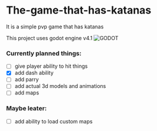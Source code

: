 # The-game-that-has-katanas
It is a simple pvp game that has katanas

This project uses godot engine v4.1
![GODOT](https://img.shields.io/badge/godot-3582bb.svg?style=for-the-badge&logo=godot-engine&logoColor=white)
### Currently planned things:
- [ ] give player ability to hit things
- [x] add dash ability
- [ ] add parry
- [ ] add actual 3d models and animations
- [ ] add maps
### Maybe leater:
- [ ] add ability to load custom maps
